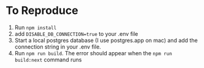 # To Reproduce
1. Run `npm install`
1. add `DISABLE_DB_CONNECTION=true` to your .env file
1. Start a local postgres database (I use postgres.app on mac) and add the connection string in your .env file.
1. Run `npm run build`. The error should appear when the `npm run build:next` command runs
